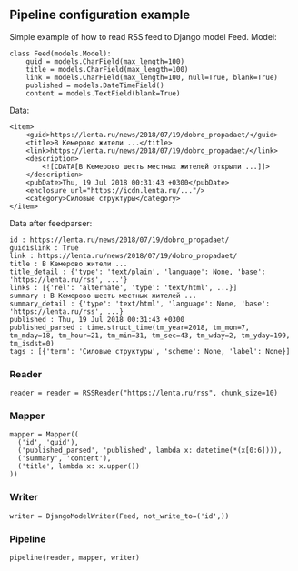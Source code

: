 ﻿
## Pipeline configuration example

Simple example of how to read RSS feed to Django model Feed.
Model:
	
	class Feed(models.Model):  
	    guid = models.CharField(max_length=100)  
	    title = models.CharField(max_length=100)  
	    link = models.CharField(max_length=100, null=True, blank=True)  
	    published = models.DateTimeField()  
	    content = models.TextField(blank=True)

Data:
	

    <item>
        <guid>https://lenta.ru/news/2018/07/19/dobro_propadaet/</guid>
        <title>В Кемерово жители ...</title>
        <link>https://lenta.ru/news/2018/07/19/dobro_propadaet/</link>
        <description>
            <![CDATA[В Кемерово шесть местных жителей открыли ...]]>
        </description>
        <pubDate>Thu, 19 Jul 2018 00:31:43 +0300</pubDate>
        <enclosure url="https://icdn.lenta.ru/..."/>
        <category>Силовые структуры</category>
    </item>

Data after feedparser:


    id : https://lenta.ru/news/2018/07/19/dobro_propadaet/
    guidislink : True
    link : https://lenta.ru/news/2018/07/19/dobro_propadaet/
    title : В Кемерово жители ...
    title_detail : {'type': 'text/plain', 'language': None, 'base': 'https://lenta.ru/rss', ...'}
    links : [{'rel': 'alternate', 'type': 'text/html', ...}]
    summary : В Кемерово шесть местных жителей ...
    summary_detail : {'type': 'text/html', 'language': None, 'base': 'https://lenta.ru/rss', ...}
    published : Thu, 19 Jul 2018 00:31:43 +0300
    published_parsed : time.struct_time(tm_year=2018, tm_mon=7, tm_mday=18, tm_hour=21, tm_min=31, tm_sec=43, tm_wday=2, tm_yday=199, tm_isdst=0)
    tags : [{'term': 'Силовые структуры', 'scheme': None, 'label': None}]

### Reader 
	reader = reader = RSSReader("https://lenta.ru/rss", chunk_size=10)

### Mapper 
	mapper = Mapper((  
      ('id', 'guid'),  
	  ('published_parsed', 'published', lambda x: datetime(*(x[0:6]))),  
	  ('summary', 'content'),  
	  ('title', lambda x: x.upper())  
	))
### Writer 
	writer = DjangoModelWriter(Feed, not_write_to=('id',))

### Pipeline
	pipeline(reader, mapper, writer)
